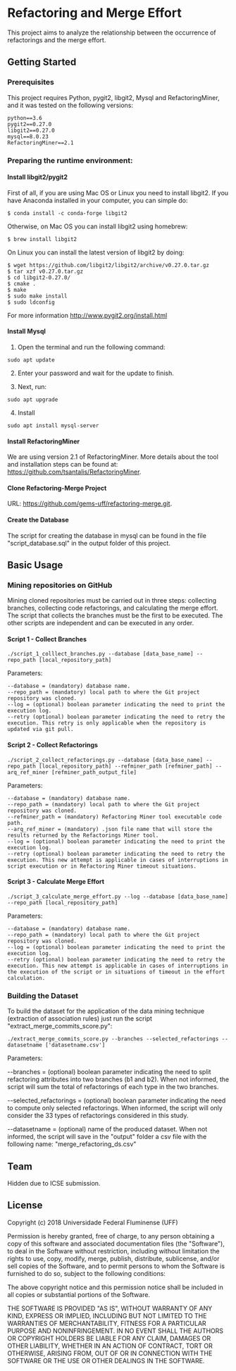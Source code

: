 # Refactoring and Merge Effort

This project aims to analyze the relationship between the occurrence of refactorings and the merge effort.

## Getting Started

### Prerequisites

This project requires Python, pygit2, libgit2, Mysql and RefactoringMiner, and it was tested on the following versions:

```
python==3.6
pygit2==0.27.0
libgit2==0.27.0
mysql==8.0.23
RefactoringMiner==2.1
```

### Preparing the runtime environment:

#### Install libgit2/pygit2

First of all, if you are using Mac OS or Linux you need to install libgit2. If you have Anaconda installed in your computer, you can simple do:

```
$ conda install -c conda-forge libgit2
```

Otherwise, on Mac OS you can install libgit2 using homebrew:

```
$ brew install libgit2
```

On Linux you can install the latest version of libgit2 by doing:

```
$ wget https://github.com/libgit2/libgit2/archive/v0.27.0.tar.gz
$ tar xzf v0.27.0.tar.gz
$ cd libgit2-0.27.0/
$ cmake .
$ make
$ sudo make install
$ sudo ldconfig
```

For more information http://www.pygit2.org/install.html

#### Install Mysql

1. Open the terminal and run the following command:

```
sudo apt update
```

2. Enter your password and wait for the update to finish.

3. Next, run:

```
sudo apt upgrade
```
4. Install

```
sudo apt install mysql-server
```

#### Install RefactoringMiner

We are using version 2.1 of RefactoringMiner. More details about the tool and installation steps can be found at: https://github.com/tsantalis/RefactoringMiner.

#### Clone Refactoring-Merge Project

URL: https://github.com/gems-uff/refactoring-merge.git.


#### Create the Database

The script for creating the database in mysql can be found in the file "script_database.sql" in the output folder of this project.

## Basic Usage

### Mining repositories on GitHub

Mining cloned repositories must be carried out in three steps: collecting branches, collecting code refactorings, and calculating the merge effort. The script that collects the branches must be the first to be executed. The other scripts are independent and can be executed in any order.

#### Script 1 - Collect Branches

```
./script_1_colllect_branches.py --database [data_base_name] --repo_path [local_repository_path]
```

Parameters:
```
--database = (mandatory) database name.
--repo_path = (mandatory) local path to where the Git project repository was cloned.
--log = (optional) boolean parameter indicating the need to print the execution log.
--retry (optional) boolean parameter indicating the need to retry the execution. This retry is only applicable when the repository is updated via git pull.
```

#### Script 2 - Collect Refactorings

```
./script_2_collect_refactorings.py --database [data_base_name] --repo_path [local_repository_path] --refminer_path [refminer_path] --arq_ref_miner [refminer_path_output_file] 
```

Parameters:
```
--database = (mandatory) database name.
--repo_path = (mandatory) local path to where the Git project repository was cloned.
--refminer_path = (mandatory) Refactoring Miner tool executable code path.
--arq_ref_miner = (mandatory) .json file name that will store the results returned by the Refactorings Miner tool.
--log = (optional) boolean parameter indicating the need to print the execution log.
--retry (optional) boolean parameter indicating the need to retry the execution. This new attempt is applicable in cases of interruptions in script execution or in Refactoring Miner timeout situations.
```

#### Script 3 - Calculate Merge Effort

```
./script_3_calculate_merge_effort.py --log --database [data_base_name] --repo_path [local_repository_path]
```

Parameters:
```
--database = (mandatory) database name.
--repo_path = (mandatory) local path to where the Git project repository was cloned.
--log = (optional) boolean parameter indicating the need to print the execution log.
--retry (optional) boolean parameter indicating the need to retry the execution. This new attempt is applicable in cases of interruptions in the execution of the script or in situations of timeout in the effort calculation.
```

### Building the Dataset

To build the dataset for the application of the data mining technique (extraction of association rules) just run the script "extract_merge_commits_score.py":

```
./extract_merge_commits_score.py --branches --selected_refactorings --datasetname ['datasetname.csv']

```

Parameters:

--branches = (optional) boolean parameter indicating the need to split refactoring attributes into two branches (b1 and b2). When not informed, the script will sum the total of refactorings of each type in the two branches.

--selected_refactorings = (optional) boolean parameter indicating the need to compute only selected refactorings. When informed, the script will only consider the 33 types of refactorings considered in this study.

--datasetname = (optional) name of the produced dataset. When not informed, the script will save in the "output" folder a csv file with the following name: "merge_refactoring_ds.csv"

## Team

Hidden due to ICSE submission.
<!-- * André Oliveira (UFF, Brazil)
* Leonardo Murta (UFF, Brazil)
* Alexandre Plastino (UFF, Brazil)
* Vânia Neves (UFF-Brasil)
* Ana Carla Bibiano (PUC-Rio)
* Alessandro Garcia (PUC-Rio) -->

<!-- ## Publications

* [MOURA, T.; MURTA, L. Uma técnica para a quantificação do esforço de merge. . In: VI WORKSHOP ON SOFTWARE VISUALIZATION, EVOLUTION AND MAINTENANCE. 2018](https://github.com/gems-uff/merge-effort/blob/master/docs/VEM_2018.pdf) -->

## License

Copyright (c) 2018 Universidade Federal Fluminense (UFF)

Permission is hereby granted, free of charge, to any person obtaining a copy of this software and associated documentation files (the "Software"), to deal in the Software without restriction, including without limitation the rights to use, copy, modify, merge, publish, distribute, sublicense, and/or sell copies of the Software, and to permit persons to whom the Software is furnished to do so, subject to the following conditions:

The above copyright notice and this permission notice shall be included in all copies or substantial portions of the Software.

THE SOFTWARE IS PROVIDED "AS IS", WITHOUT WARRANTY OF ANY KIND, EXPRESS OR IMPLIED, INCLUDING BUT NOT LIMITED TO THE WARRANTIES OF MERCHANTABILITY, FITNESS FOR A PARTICULAR PURPOSE AND NONINFRINGEMENT. IN NO EVENT SHALL THE AUTHORS OR COPYRIGHT HOLDERS BE LIABLE FOR ANY CLAIM, DAMAGES OR OTHER LIABILITY, WHETHER IN AN ACTION OF CONTRACT, TORT OR OTHERWISE, ARISING FROM, OUT OF OR IN CONNECTION WITH THE SOFTWARE OR THE USE OR OTHER DEALINGS IN THE SOFTWARE.
